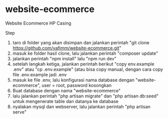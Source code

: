 # website-ecommerce
Website Ecommerce HP Casing

Step
1. taro di folder yang akan disimpan dan jalankan perintah "git clone https://github.com/yafimm/website-ecommerce.git"
2. masuk ke folder hasil clone, lalu jalankan perintah "composer update"
3. jalankan perintah "npm install" lalu "npm run dev"
4. setelah langkah ketiga, jalankan perintah berikut "copy env.example .env"  atau "cp .env.example" (atau bisa copy manual, dengan cara copy file .env.example jadi .env
5. masuk ke file .env, lalu konfigurasi nama database dengan "website-ecommerce", user = root, password kosongkan
6. Buat database dengan nama "website-ecommerce"
7. lalu jalankan perintah "php artisan migrate" dan "php artisan db:seed" untuk mengenerate table dan datanya ke database
8. nyalakan mysql dan webserver, lalu jalankan perintah  "php artisan serve"
 
